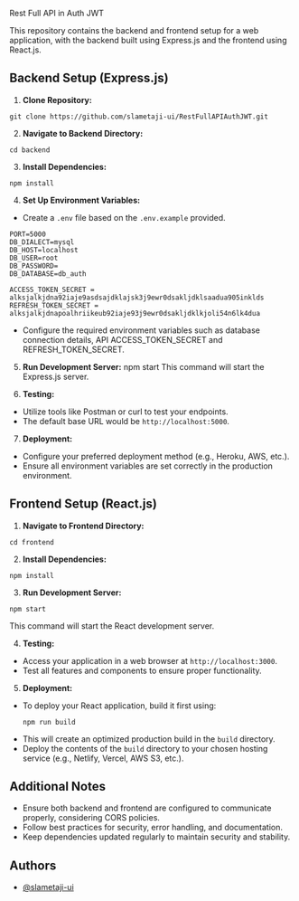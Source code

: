  Rest Full API in Auth JWT

This repository contains the backend and frontend setup for a web application, with the backend built using Express.js and the frontend using React.js.

## Backend Setup (Express.js)

1. **Clone Repository:**
```
git clone https://github.com/slametaji-ui/RestFullAPIAuthJWT.git
```
2. **Navigate to Backend Directory:**
```
cd backend
```    
3. **Install Dependencies:**
```
npm install
```
4. **Set Up Environment Variables:**
- Create a `.env` file based on the `.env.example` provided.
```
PORT=5000
DB_DIALECT=mysql
DB_HOST=localhost
DB_USER=root
DB_PASSWORD=
DB_DATABASE=db_auth

ACCESS_TOKEN_SECRET = alksjalkjdna92iaje9asdsajdklajsk3j9ewr0dsakljdklsaadua905inklds
REFRESH_TOKEN_SECRET = alksjalkjdnapoalhriikeub92iaje93j9ewr0dsakljdklkjoli54n6lk4dua

```
- Configure the required environment variables such as database connection details, API ACCESS_TOKEN_SECRET and REFRESH_TOKEN_SECRET.

5. **Run Development Server:**
npm start
This command will start the Express.js server.

6. **Testing:**
- Utilize tools like Postman or curl to test your endpoints.
- The default base URL would be `http://localhost:5000`.

7. **Deployment:**
- Configure your preferred deployment method (e.g., Heroku, AWS, etc.).
- Ensure all environment variables are set correctly in the production environment.

## Frontend Setup (React.js)

1. **Navigate to Frontend Directory:**
```
cd frontend
```

2. **Install Dependencies:**
```
npm install
```

3. **Run Development Server:**
```
npm start
```
This command will start the React development server.

4. **Testing:**
- Access your application in a web browser at `http://localhost:3000`.
- Test all features and components to ensure proper functionality.

5. **Deployment:**
- To deploy your React application, build it first using:
  ```
  npm run build
  ```
- This will create an optimized production build in the `build` directory.
- Deploy the contents of the `build` directory to your chosen hosting service (e.g., Netlify, Vercel, AWS S3, etc.).

## Additional Notes

- Ensure both backend and frontend are configured to communicate properly, considering CORS policies.
- Follow best practices for security, error handling, and documentation.
- Keep dependencies updated regularly to maintain security and stability.
## Authors

- [@slametaji-ui](https://www.github.com/slametaji-ui)
